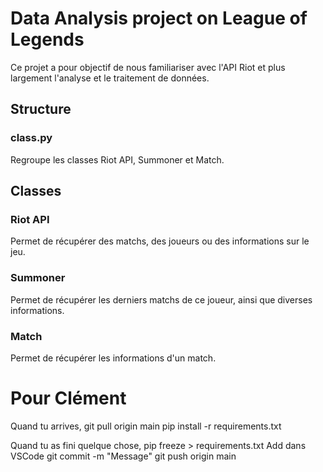 # Data Analysis project on League of Legends

Ce projet a pour objectif de nous familiariser avec l'API Riot et plus largement l'analyse et le traitement de données.

## Structure

### class.py

Regroupe les classes Riot API, Summoner et Match.

## Classes

### Riot API

Permet de récupérer des matchs, des joueurs ou des informations sur le jeu.

### Summoner

Permet de récupérer les derniers matchs de ce joueur, ainsi que diverses informations.

### Match

Permet de récupérer les informations d'un match.

# Pour Clément

Quand tu arrives, 
git pull origin main
pip install -r requirements.txt

Quand tu as fini quelque chose,
pip freeze > requirements.txt
Add dans VSCode
git commit -m "Message"
git push origin main